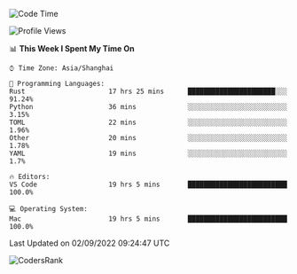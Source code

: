 <!--START_SECTION:waka-->
![Code Time](http://img.shields.io/badge/Code%20Time-1%2C673%20hrs%2048%20mins-blue)

![Profile Views](http://img.shields.io/badge/Profile%20Views-12-blue)

📊 **This Week I Spent My Time On** 

```text
⌚︎ Time Zone: Asia/Shanghai

💬 Programming Languages: 
Rust                     17 hrs 25 mins      ██████████████████████░░░   91.24% 
Python                   36 mins             ░░░░░░░░░░░░░░░░░░░░░░░░░   3.15% 
TOML                     22 mins             ░░░░░░░░░░░░░░░░░░░░░░░░░   1.96% 
Other                    20 mins             ░░░░░░░░░░░░░░░░░░░░░░░░░   1.78% 
YAML                     19 mins             ░░░░░░░░░░░░░░░░░░░░░░░░░   1.7%

🔥 Editors: 
VS Code                  19 hrs 5 mins       █████████████████████████   100.0%

💻 Operating System: 
Mac                      19 hrs 5 mins       █████████████████████████   100.0%

```


 Last Updated on 02/09/2022 09:24:47 UTC
<!--END_SECTION:waka-->

![CodersRank](https://cr-skills-chart-widget.azurewebsites.net/api/api?username=BugenZhao&padding=16&tooltip=true&branding=false&sort-by-score=true&skills=Rust%2C%20Swift%2C%20C%2C%20TypeScript%2C%20Java%2C%20Go%2C%20Dart%2C%20C%2B%2B%2C%20Python%2C%20Assembly%2C%20Shell%2C%20Kotlin)
